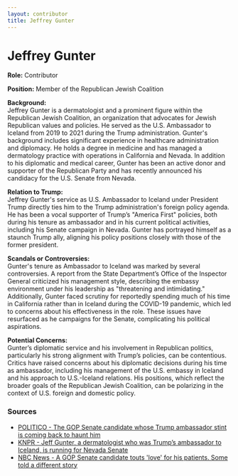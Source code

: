```yaml
---
layout: contributor
title: Jeffrey Gunter
---
```


# Jeffrey Gunter

**Role:** Contributor

**Position:** Member of the Republican Jewish Coalition

**Background:**  
Jeffrey Gunter is a dermatologist and a prominent figure within the Republican Jewish Coalition, an organization that advocates for Jewish Republican values and policies. He served as the U.S. Ambassador to Iceland from 2019 to 2021 during the Trump administration. Gunter's background includes significant experience in healthcare administration and diplomacy. He holds a degree in medicine and has managed a dermatology practice with operations in California and Nevada. In addition to his diplomatic and medical career, Gunter has been an active donor and supporter of the Republican Party and has recently announced his candidacy for the U.S. Senate from Nevada.

**Relation to Trump:**  
Jeffrey Gunter's service as U.S. Ambassador to Iceland under President Trump directly ties him to the Trump administration's foreign policy agenda. He has been a vocal supporter of Trump’s "America First" policies, both during his tenure as ambassador and in his current political activities, including his Senate campaign in Nevada. Gunter has portrayed himself as a staunch Trump ally, aligning his policy positions closely with those of the former president.

**Scandals or Controversies:**  
Gunter's tenure as Ambassador to Iceland was marked by several controversies. A report from the State Department’s Office of the Inspector General criticized his management style, describing the embassy environment under his leadership as "threatening and intimidating." Additionally, Gunter faced scrutiny for reportedly spending much of his time in California rather than in Iceland during the COVID-19 pandemic, which led to concerns about his effectiveness in the role. These issues have resurfaced as he campaigns for the Senate, complicating his political aspirations.

**Potential Concerns:**  
Gunter’s diplomatic service and his involvement in Republican politics, particularly his strong alignment with Trump’s policies, can be contentious. Critics have raised concerns about his diplomatic decisions during his time as ambassador, including his management of the U.S. embassy in Iceland and his approach to U.S.-Iceland relations. His positions, which reflect the broader goals of the Republican Jewish Coalition, can be polarizing in the context of U.S. foreign and domestic policy.

### Sources
- [POLITICO - The GOP Senate candidate whose Trump ambassador stint is coming back to haunt him](https://www.politico.com/news/2023/08/14/jeffrey-gunter-trump-ambassador-nevada-00110865)
- [KNPR - Jeff Gunter, a dermatologist who was Trump’s ambassador to Iceland, is running for Nevada Senate](https://knpr.org/news-88-9-knpr/2023-08-09/jeff-gunter-a-dermatologist-who-was-trumps-ambassador-to-iceland-is-running-for-nevada-senate)
- [NBC News - A GOP Senate candidate touts 'love' for his patients. Some told a different story](https://www.nbcnews.com/politics/2024-election/gop-senate-candidate-touts-love-patients-told-different-story-harsh-re-rcna155135)
